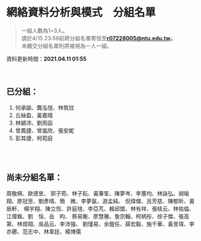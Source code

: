 # 網絡資料分析與模式　分組名單

> 一組人數為1~3人。  
> 請於4/15 23:59前將分組名單寄信至**r07228005@ntu.edu.tw。**  
> 未繳交分組名單則將被視為一人一組。  

資料更新時間：**2021.04.11 01:55**

<br/>

## 已分組：
1. 何承諭、龔泓愷、林筑玟
2. 丘絲盈、黃嘉晴
3. 林穎沛、劉雨函
4. 曾鳳捷、曾嵐欣、張安妮
5. 彭其捷、柯菀庭

<br/><br/>

## 尚未分組名單：
周敬棋、歐德昱、
郭子筠、林子耘、黃筆笙、陳夢岑、李蕙均、林詠弘、胡喻翔、廖冠至、劉彥晴、簡　微、李夢氤、游孟純、
倪煒傑、呂芳慈、陳郁昕、黃辰軒、
楊宇翔、陳立恆、許庭瑄、李亞芃、賴邱盟、林有祥、張桔云、林佑倫、江偉銘、劉　恒、岳　昀、
蔡易衡、廖慧雅、詹宗翰、柯柄彤、徐子傑、張高第、林煜翔、吳品云、李沛強、
劉瑾易、余鎧任、薛宏毅、施千華、黃昱瑋、李亦薌、范志中、林韋廷、楊博儒

